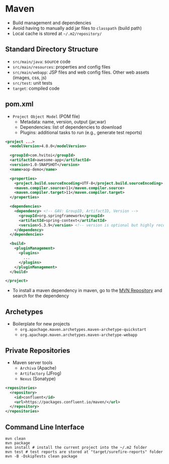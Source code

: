# Maven

- Build management and dependencies
- Avoid having to manually add jar files to `classpath` (build path)
- Local cache is stored at `~/.m2/repository/`

## Standard Directory Structure

- `src/main/java`: source code
- `src/main/resources`: properties and config files
- `src/main/webapp`: JSP files and web config files. Other web assets (images, css, js)
- `src/test`: unit tests
- `target`: compiled code

## pom.xml

- `Project Object Model` (POM file)
  - Metadata: name, version, output (jar,war)
  - Dependencies: list of dependencies to download
  - Plugins: additional tasks to run (e.g., generate test reports)

```xml
<project ...>
  <modelVersion>4.0.0</modelVersion>

  <groupId>com.hvitoi</groupId>
  <artifactId>awesome-app</artifactId>
  <version>1.0-SNAPSHOT</version>
  <name>aop-demo</name>

  <properties>
    <project.build.sourceEncoding>UTF-8</project.build.sourceEncoding>
    <maven.compiler.source>11</maven.compiler.source>
    <maven.compiler.target>11</maven.compiler.target>
  </properties>

  <dependencies>
    <dependency> <!-- GAV: GroupID, ArtifactID, Version -->
      <groupId>org.springframework</groupId>
      <artifactId>spring-context</artifactId>
      <version>5.3.9</version> <!-- version is optional but highly recommended -->
    </dependency>
  </dependencies>

  <build>
    <pluginManagement>
      <plugins>
        ...
      </plugins>
    </pluginManagement>
  </build>

</project>
```

- To install a maven dependency in maven, go to the [MVN Repository](https://mvnrepository.com/) and search for the dependency

## Archetypes

- Boilerplate for new projects
  - `org.apachage.maven.archetypes.maven-archetype-quickstart`
  - `org.apachage.maven.archetypes.maven-archetype-webapp`

## Private Repositories

- Maven server tools
  - `Archiva` (Apache)
  - `Artifactory` (JFrog)
  - `Nexus` (Sonatype)

```xml
<repositories>
  <repository>
    <id>confluent</id>
    <url>https://packages.confluent.io/maven/</url>
  </repository>
</repositories>
```

## Command Line Interface

```shell
mvn clean
mvn package
mvn install # install the current project into the ~/.m2 folder
mvn test # test reports are stored at "target/surefire-reports" folder
mvn -B -DskipTests clean package
```
